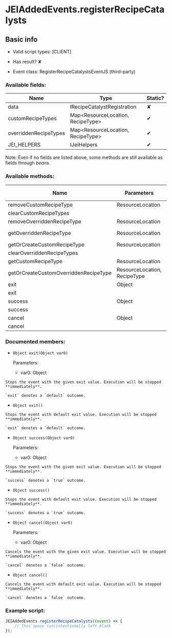 # JEIAddedEvents.registerRecipeCatalysts

## Basic info

- Valid script types: [CLIENT]

- Has result? ✘

- Event class: RegisterRecipeCatalystsEventJS (third-party)

### Available fields:

| Name | Type | Static? |
| ---- | ---- | ------- |
| data | IRecipeCatalystRegistration | ✘ |
| customRecipeTypes | Map<ResourceLocation, RecipeType<CustomJSRecipe>> | ✔ |
| overriddenRecipeTypes | Map<ResourceLocation, RecipeType> | ✔ |
| JEI_HELPERS | IJeiHelpers | ✔ |

Note: Even if no fields are listed above, some methods are still available as fields through *beans*.

### Available methods:

| Name | Parameters | Return type | Static? |
| ---- | ---------- | ----------- | ------- |
| removeCustomRecipeType | ResourceLocation |  | void | ✔ |
| clearCustomRecipeTypes |  |  | void | ✔ |
| removeOverriddenRecipeType | ResourceLocation |  | void | ✔ |
| getOverriddenRecipeType | ResourceLocation |  | RecipeType<?> | ✔ |
| getOrCreateCustomRecipeType | ResourceLocation |  | RecipeType<CustomJSRecipe> | ✔ |
| clearOverriddenRecipeTypes |  |  | void | ✔ |
| getCustomRecipeType | ResourceLocation |  | RecipeType<CustomJSRecipe> | ✔ |
| getOrCreateCustomOverriddenRecipeType | ResourceLocation, RecipeType<T> |  | RecipeType<T> | ✔ |
| exit | Object |  | Object | ✘ |
| exit |  |  | Object | ✘ |
| success | Object |  | Object | ✘ |
| success |  |  | Object | ✘ |
| cancel | Object |  | Object | ✘ |
| cancel |  |  | Object | ✘ |


### Documented members:

- `Object exit(Object var0)`

  Parameters:
  - var0: Object

```
Stops the event with the given exit value. Execution will be stopped **immediately**.

`exit` denotes a `default` outcome.
```

- `Object exit()`
```
Stops the event with default exit value. Execution will be stopped **immediately**.

`exit` denotes a `default` outcome.
```

- `Object success(Object var0)`

  Parameters:
  - var0: Object

```
Stops the event with the given exit value. Execution will be stopped **immediately**.

`success` denotes a `true` outcome.
```

- `Object success()`
```
Stops the event with default exit value. Execution will be stopped **immediately**.

`success` denotes a `true` outcome.
```

- `Object cancel(Object var0)`

  Parameters:
  - var0: Object

```
Cancels the event with the given exit value. Execution will be stopped **immediately**.

`cancel` denotes a `false` outcome.
```

- `Object cancel()`
```
Cancels the event with default exit value. Execution will be stopped **immediately**.

`cancel` denotes a `false` outcome.
```



### Example script:

```js
JEIAddedEvents.registerRecipeCatalysts((event) => {
	// This space (un)intentionally left blank
});
```

